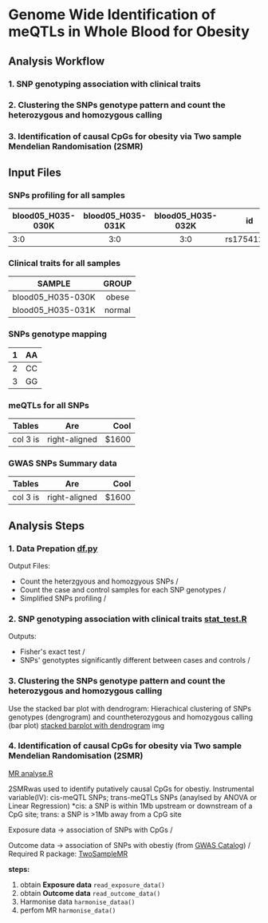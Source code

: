 # Genome Wide Identification of meQTLs in Whole Blood for Obesity 



## **Analysis Workflow**
### 1. **SNP genotyping association with clinical traits**

### 2. **Clustering the SNPs genotype pattern and count the heterozygous and homozygous calling** 

### 3. **Identification of causal CpGs for obesity via Two sample Mendelian Randomisation (2SMR)**

## **Input Files** 
### SNPs profiling for all samples 
| blood05_H035-030K | blood05_H035-031K   | blood05_H035-032K |   id       |
| ------------------|:-------------------:|:-----------------:|:----------:|
| 3:0               | 3:0                 | 3:0               | rs17541203 |

### Clinical traits for all samples 
|SAMPLE            |GROUP          | 
| -----------------|:-------------:| 
| blood05_H035-030K| obese         | 
| blood05_H035-031K| normal        | 

### SNPs genotype mapping 
| 1       | AA           | 
| --------|:------------:| 
| 2       | CC           | 
| 3       | GG           |

### meQTLs for all SNPs
| Tables        | Are           | Cool  |
| ------------- |:-------------:| -----:|
| col 3 is      | right-aligned | $1600 |

### GWAS SNPs Summary data
| Tables        | Are           | Cool  |
| ------------- |:-------------:| -----:|
| col 3 is      | right-aligned | $1600 |

## Analysis Steps

### **1. Data Prepation** [df.py](https://github.com/leungman426/Genome-wide-identification-of-meQTLs/blob/master/df.py)

Output Files: 
- Count the heterzgyous and homozgyous SNPs
/
- Count the case and control samples for each SNP genotypes 
/
- Simplified SNPs profiling 
/

### **2. SNP genotyping association with clinical traits** [stat_test.R](https://github.com/leungman426/Genome-wide-identification-of-meQTLs/blob/master/stat_test.R)

Outputs:
- Fisher's exact test 
/
- SNPs' genotyptes significantly different between cases and controls 
/
### **3. Clustering the SNPs genotype pattern and count the heterozygous and homozygous calling**
Use the stacked bar plot with dendrogram: Hierachical clustering of SNPs genotypes (dengrogram) and countheterozygous and homozygous calling (bar plot)
[stacked barplot with dendrogram](https://github.com/leungman426/Stacked-Barplot-with-Dendrogram)
img

### **4. Identification of causal CpGs for obesity via Two sample Mendelian Randomisation (2SMR)**
[MR analyse.R](https://github.com/leungman426/Genome-wide-identification-of-meQTLs/blob/master/MR%20analyses.R)

2SMRwas used to identify putatively causal CpGs for obestiy.
Instrumental variable(IV): cis-meQTL SNPs; trans-meQTLs SNPs (anaylsed by ANOVA or Linear Regression)
*cis: a SNP is within 1Mb upstream or downstream of a CpG site; trans: a SNP is >1Mb away from a CpG site

Exposure data -> association of SNPs with CpGs 
/

Outcome data -> association of SNPs with obestiy (from [GWAS Catalog](https://www.genome.gov/genetics-glossary/Genome-Wide-Association-Studies))
/
Required R package: [TwoSampleMR](https://github.com/MRCIEU/TwoSampleMRm)

**steps:**
1. obtain **Exposure data** `read_exposure_data()`
2. obtain **Outcome data** `read_outcome_data()`
3. Harmonise data `harmonise_dataa()`
4. perfom MR `harmonise_data()`













